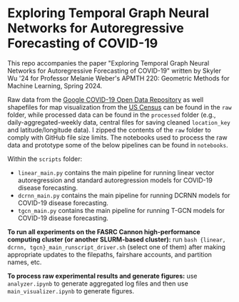 # Exploring Temporal Graph Neural Networks for Autoregressive Forecasting of COVID-19
This repo accompanies the paper "Exploring Temporal Graph Neural Networks for Autoregressive Forecasting of COVID-19" written by Skyler Wu '24 for Professor Melanie Weber's APMTH 220: Geometric Methods for Machine Learning, Spring 2024.

Raw data from the [Google COVID-19 Open Data Repository](https://health.google.com/covid-19/open-data/) as well shapefiles for map visualization from the [US Census](https://www2.census.gov/geo/tiger/GENZ2018/shp/cb_2018_us_state_500k.zip) can be found in the `raw` folder, while processed data can be found in the `processed` folder (e.g., daily-aggregated-weekly data, central files for saving cleaned `location_key` and latitude/longitude data). I zipped the contents of the `raw` folder to comply with GitHub file size limits. The notebooks used to process the raw data and prototype some of the below pipelines can be found in `notebooks`.

Within the `scripts` folder:
- `linear_main.py` contains the main pipeline for running linear vector autoregression and standard autoregression models for COVID-19 disease forecasting.
- `dcrnn_main.py` contains the main pipeline for running DCRNN models for COVID-19 disease forecasting.
- `tgcn_main.py` contains the main pipeline for running T-GCN models for COVID-19 disease forecasting.

**To run all experiments on the FASRC Cannon high-performance computing cluster (or another SLURM-based cluster):** run `bash {linear, dcrnn, tgcn}_main_runscript_driver.sh` (select one of them) after making appropriate updates to the filepaths, fairshare accounts, and partition names, etc.

**To process raw experimental results and generate figures:** use `analyzer.ipynb` to generate aggregated log files and then use `main_visualizer.ipynb` to generate figures.
